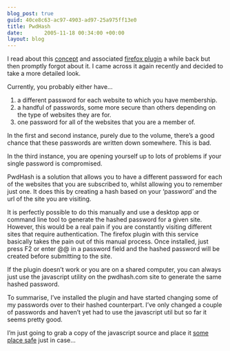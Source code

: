 ```yaml
---
blog_post: true
guid: 40ce8c63-ac97-4903-ad97-25a975ff13e0
title: PwdHash
date:       2005-11-18 00:34:00 +00:00
layout: blog
---
```


I read about this [concept](https://www.pwdhash.com) and associated
[firefox
plugin](https://addons.mozilla.org/extensions/moreinfo.php?id=1033) a
while back but then promptly forgot about it. I came across it again
recently and decided to take a more detailed look.

Currently, you probably either have…

1.  a different password for each website to which you have membership.
2.  a handful of passwords, some more secure than others depending on
    the type of websites they are for.
3.  one password for all of the websites that you are a member of.

In the first and second instance, purely due to the volume, there’s a
good chance that these passwords are written down somewhere. This is
bad.

In the third instance, you are opening yourself up to lots of problems
if your single password is compromised.

PwdHash is a solution that allows you to have a different password for
each of the websites that you are subscribed to, whilst allowing you to
remember just one. It does this by creating a hash based on your
‘password’ and the url of the site you are visiting.

It is perfectly possible to do this manually and use a desktop app or
command line tool to generate the hashed password for a given site.
However, this would be a real pain if you are constantly visiting
different sites that require authentication. The firefox plugin with
this service basically takes the pain out of this manual process. Once
installed, just press F2 or enter @@ in a password field and the hashed
password will be created before submitting to the site.

If the plugin doesn’t work or you are on a shared computer, you can
always just use the javascript utility on the pwdhash.com site to
generate the same hashed password.

To summarise, I’ve installed the plugin and have started changing some
of my passwords over to their hashed counterpart. I’ve only changed a
couple of passwords and haven’t yet had to use the javascript util but
so far it seems pretty good.

I’m just going to grab a copy of the javascript source and place it
[some place safe](http://www.strongspace.com) just in case…
